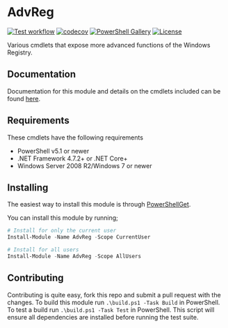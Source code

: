 # AdvReg

[![Test workflow](https://github.com/jborean93/AdvReg/workflows/Test%20AdvReg/badge.svg)](https://github.com/jborean93/AdvReg/actions/workflows/ci.yml)
[![codecov](https://codecov.io/gh/jborean93/AdvReg/branch/main/graph/badge.svg?token=b51IOhpLfQ)](https://codecov.io/gh/jborean93/AdvReg)
[![PowerShell Gallery](https://img.shields.io/powershellgallery/dt/AdvReg.svg)](https://www.powershellgallery.com/packages/AdvReg)
[![License](https://img.shields.io/badge/license-MIT-blue.svg)](https://github.com/jborean93/AdvReg/blob/main/LICENSE)

Various cmdlets that expose more advanced functions of the Windows Registry.

## Documentation

Documentation for this module and details on the cmdlets included can be found [here](docs/en-US/AdvReg.md).

## Requirements

These cmdlets have the following requirements

* PowerShell v5.1 or newer
* .NET Framework 4.7.2+ or .NET Core+
* Windows Server 2008 R2/Windows 7 or newer

## Installing

The easiest way to install this module is through
[PowerShellGet](https://docs.microsoft.com/en-us/powershell/gallery/overview).

You can install this module by running;

```powershell
# Install for only the current user
Install-Module -Name AdvReg -Scope CurrentUser

# Install for all users
Install-Module -Name AdvReg -Scope AllUsers
```

## Contributing

Contributing is quite easy, fork this repo and submit a pull request with the changes.
To build this module run `.\build.ps1 -Task Build` in PowerShell.
To test a build run `.\build.ps1 -Task Test` in PowerShell.
This script will ensure all dependencies are installed before running the test suite.
